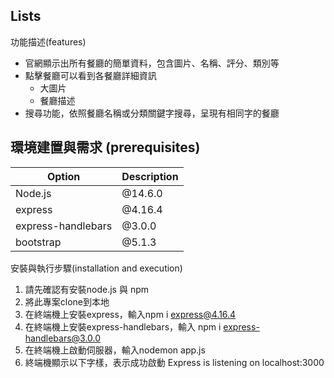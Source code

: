 ## Lists

功能描述(features)

+ 官網顯示出所有餐廳的簡單資料，包含圖片、名稱、評分、類別等
+ 點擊餐廳可以看到各餐廳詳細資訊
  - 大圖片
  + 餐廳描述
+ 搜尋功能，依照餐廳名稱或分類關鍵字搜尋，呈現有相同字的餐廳


## 環境建置與需求 (prerequisites)

| Option | Description |
| ------ | ----------- |
| Node.js   | @14.6.0 |
| express | @4.16.4 |
| express-handlebars | @3.0.0 |
| bootstrap | @5.1.3 |


安裝與執行步驟(installation and execution)

1. 請先確認有安裝node.js 與 npm
2. 將此專案clone到本地
3. 在終端機上安裝express，輸入npm i express@4.16.4
4. 在終端機上安裝express-handlebars，輸入 npm i express-handlebars@3.0.0
5. 在終端機上啟動伺服器，輸入nodemon app.js
6. 終端機顯示以下字樣，表示成功啟動 Express is listening on localhost:3000

